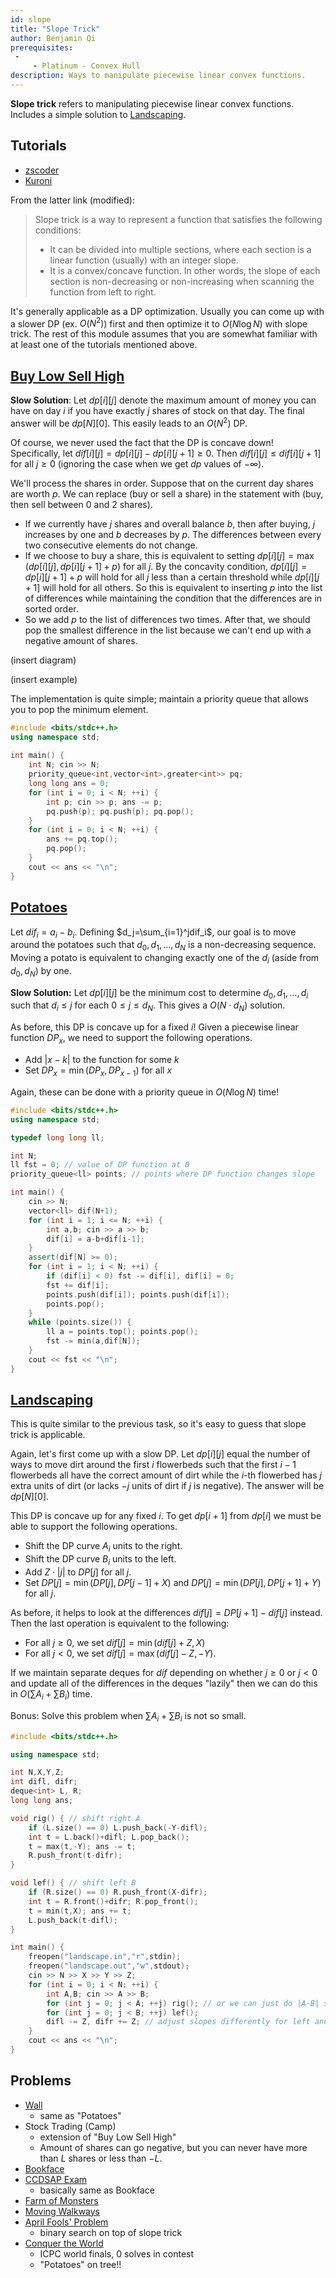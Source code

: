 ```yaml
---
id: slope
title: "Slope Trick"
author: Benjamin Qi
prerequisites: 
 - 
     - Platinum - Convex Hull
description: Ways to manipulate piecewise linear convex functions.
---
```


**Slope trick** refers to manipulating piecewise linear convex functions. Includes a simple solution to [Landscaping](http://www.usaco.org/index.php?page=viewproblem2&cpid=650).

## Tutorials

 - [zscoder](https://codeforces.com/blog/entry/47821)
 - [Kuroni](https://codeforces.com/blog/entry/77298)

From the latter link (modified):

> Slope trick is a way to represent a function that satisfies the following conditions:
> 
>  - It can be divided into multiple sections, where each section is a linear function (usually) with an integer slope.
>  - It is a convex/concave function. In other words, the slope of each section is non-decreasing or non-increasing when scanning the function from left to right.

It's generally applicable as a DP optimization. Usually you can come up with a slower DP (ex. $O(N^2)$) first and then optimize it to $O(N\log N)$ with slope trick. The rest of this module assumes that you are somewhat familiar with at least one of the tutorials mentioned above.

## [Buy Low Sell High](https://codeforces.com/contest/866/problem/D)

**Slow Solution**: Let $dp[i][j]$ denote the maximum amount of money you can have on day $i$ if you have exactly $j$ shares of stock on that day. The final answer will be $dp[N][0]$. This easily leads to an $O(N^2)$ DP. 

Of course, we never used the fact that the DP is concave down! Specifically, let $dif[i][j]=dp[i][j]-dp[i][j+1]\ge 0$. Then $dif[i][j]\le dif[i][j+1]$ for all $j\ge 0$ (ignoring the case when we get $dp$ values of $-\infty$).

We'll process the shares in order. Suppose that on the current day shares are worth $p$. We can replace (buy or sell a share) in the statement with (buy, then sell between 0 and 2 shares).

 * If we currently have $j$ shares and overall balance $b$, then after buying, $j$ increases by one and $b$ decreases by $p$. The differences between every two consecutive elements do not change.
 * If we choose to buy a share, this is equivalent to setting $dp[i][j]=\max(dp[i][j],dp[i][j+1]+p)$ for all $j$. By the concavity condition, $dp[i][j]=dp[i][j+1]+p$ will hold for all $j$ less than a certain threshold while $dp[i][j+1]$ will hold for all others. So this is equivalent to inserting $p$ into the list of differences while maintaining the condition that the differences are in sorted order.
 * So we add $p$ to the list of differences two times. After that, we should pop the smallest difference in the list because we can't end up with a negative amount of shares.

(insert diagram)

(insert example)

The implementation is quite simple; maintain a priority queue that allows you to pop the minimum element.

<spoiler title="My Solution">

```cpp
#include <bits/stdc++.h>
using namespace std;
 
int main() {
	int N; cin >> N;
	priority_queue<int,vector<int>,greater<int>> pq;
	long long ans = 0;
	for (int i = 0; i < N; ++i) {
		int p; cin >> p; ans -= p;
		pq.push(p); pq.push(p); pq.pop();
	}
	for (int i = 0; i < N; ++i) {
		ans += pq.top();
		pq.pop();
	}
	cout << ans << "\n";
}
```
</spoiler>

## [Potatoes](https://oj.uz/problem/view/LMIO19_bulves)

Let $dif_i=a_i-b_i$. Defining $d_j=\sum_{i=1}^jdif_i$, our goal is to move around the potatoes such that $d_0,d_1,\ldots,d_N$ is a non-decreasing sequence. Moving a potato is equivalent to changing exactly one of the $d_i$ (aside from $d_0,d_N$) by one.

**Slow Solution:** Let $dp[i][j]$ be the minimum cost to determine $d_0,d_1,\ldots,d_i$ such that $d_i\le j$ for each $0\le j\le d_N$. This gives a $O(N\cdot d_N)$ solution.

As before, this DP is concave up for a fixed $i$! Given a piecewise linear function $DP_x$, we need to support the following operations.

 * Add $|x-k|$ to the function for some $k$
 * Set $DP_x=\min(DP_x,DP_{x-1})$ for all $x$

Again, these can be done with a priority queue in $O(N\log N)$ time!

<spoiler title="My Solution">

```cpp
#include <bits/stdc++.h>
using namespace std;

typedef long long ll;

int N;
ll fst = 0; // value of DP function at 0
priority_queue<ll> points; // points where DP function changes slope

int main() {
	cin >> N;
	vector<ll> dif(N+1);
	for (int i = 1; i <= N; ++i) {
		int a,b; cin >> a >> b;
		dif[i] = a-b+dif[i-1];
	}
	assert(dif[N] >= 0);
	for (int i = 1; i < N; ++i) {
		if (dif[i] < 0) fst -= dif[i], dif[i] = 0;
		fst += dif[i];
		points.push(dif[i]); points.push(dif[i]);
		points.pop();
	}
	while (points.size()) {
		ll a = points.top(); points.pop();
		fst -= min(a,dif[N]);
	}
	cout << fst << "\n";
}

```
</spoiler>

## [Landscaping](http://www.usaco.org/index.php?page=viewproblem2&cpid=650)

This is quite similar to the previous task, so it's easy to guess that slope trick is applicable. 

Again, let's first come up with a slow DP. Let $dp[i][j]$ equal the number of ways to move dirt around the first $i$ flowerbeds such that the first $i-1$ flowerbeds all have the correct amount of dirt while the $i$-th flowerbed has $j$ extra units of dirt (or lacks $-j$ units of dirt if $j$ is negative). The answer will be $dp[N][0]$.

This DP is concave up for any fixed $i$. To get $dp[i+1]$ from $dp[i]$ we must be able to support the following operations.

 * Shift the DP curve $A_i$ units to the right.
 * Shift the DP curve $B_i$ units to the left.
 * Add $Z\cdot |j|$ to $DP[j]$ for all $j$.
 * Set $DP[j] = \min(DP[j],DP[j-1]+X)$ and $DP[j] = \min(DP[j],DP[j+1]+Y)$ for all $j$. 

As before, it helps to look at the differences $dif[j]=DP[j+1]-dif[j]$ instead. Then the last operation is equivalent to the following:

 * For all $j\ge 0$, we set $dif[j] = \min(dif[j]+Z,X)$
 * For all $j<0$, we set $dif[j] = \max(dif[j]-Z,-Y)$. 

If we maintain separate deques for $dif$ depending on whether $j\ge 0$ or $j<0$ and update all of the differences in the deques "lazily" then we can do this in $O(\sum A_i+\sum B_i)$ time. 

Bonus: Solve this problem when $\sum A_i+\sum B_i$ is not so small.

<spoiler title="My Solution">

```cpp
#include <bits/stdc++.h>

using namespace std;

int N,X,Y,Z;
int difl, difr;
deque<int> L, R;
long long ans;

void rig() { // shift right A
	if (L.size() == 0) L.push_back(-Y-difl);
	int t = L.back()+difl; L.pop_back();
	t = max(t,-Y); ans -= t;
	R.push_front(t-difr);
}

void lef() { // shift left B
	if (R.size() == 0) R.push_front(X-difr);
	int t = R.front()+difr; R.pop_front();
	t = min(t,X); ans += t;
	L.push_back(t-difl);
}

int main() {
	freopen("landscape.in","r",stdin);
	freopen("landscape.out","w",stdout);
	cin >> N >> X >> Y >> Z; 
	for (int i = 0; i < N; ++i) {
		int A,B; cin >> A >> B; 
		for (int j = 0; j < A; ++j) rig(); // or we can just do |A-B| shifts in one direction
		for (int j = 0; j < B; ++j) lef(); 
		difl -= Z, difr += Z; // adjust slopes differently for left and right of j=0
	}
	cout << ans << "\n";
}
```
</spoiler>

## Problems

  - [Wall](https://atcoder.jp/contests/kupc2016/tasks/kupc2016_h)
    - same as "Potatoes"
  - Stock Trading (Camp)
    - extension of "Buy Low Sell High"
    - Amount of shares can go negative, but you can never have more than $L$ shares or less than $-L$.
  - [Bookface](https://codeforces.com/gym/102576/problem/C)
  - [CCDSAP Exam](https://www.codechef.com/problems/CCDSAP)
    - basically same as Bookface
  - [Farm of Monsters](https://codeforces.com/gym/102538/problem/F)
  - [Moving Walkways](https://codeforces.com/contest/1209/problem/H)
  - [April Fools' Problem](https://codeforces.com/contest/802/problem/O)
    - binary search on top of slope trick
  - [Conquer the World](https://icpc.kattis.com/problems/conquertheworld)
    - ICPC world finals, 0 solves in contest
    - "Potatoes" on tree!!